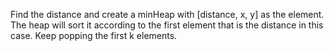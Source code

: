 ​Find the distance and create a minHeap with [distance, x, y] as the element. The heap will sort it according to the first element that is the distance in this case. Keep popping the first k elements.
